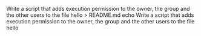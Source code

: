Write a script that adds  execution permission to the owner, the group and the other users to the file hello > README.md
echo Write a script that adds execution permission to the owner, the group and the other users to the file hello

